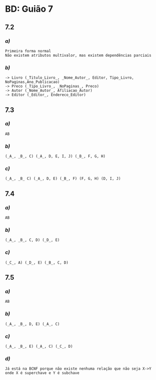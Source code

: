 # BD: Guião 7


## ​7.2 
 
### *a)*

```
Primeira forma normal 
Não existem atributos multivalor, mas existem dependências parciais
```

### *b)* 

```
-> Livro (_Titulo_Livro_, _Nome_Autor_, Editor, Tipo_Livro, NoPaginas,Ano_Publicacao)
-> Preco (_Tipo_Livro_, _NoPaginas_, Preco)
-> Autor (_Nome_Autor_, Afiliacao_Autor)
-> Editor (_Editor_, Endereco_Editor)
```




## ​7.3
 
### *a)*

```
AB
```


### *b)* 

```
(_A_, _B_, C) (_A_, D, E, I, J) (_B_, F, G, H)
```


### *c)* 

```
(_A_, _B_ C) (_A_, D, E) (_B_, F) (F, G, H) (D, I, J)
```


## ​7.4
 
### *a)*

```
AB
```


### *b)* 

```
(_A_, _B_, C, D) (_D_, E)
```


### *c)* 

```
(_C_, A) (_D_, E) (_B_, C, D)
```



## ​7.5
 
### *a)*

```
AB
```

### *b)* 

```
(_A_, _B_, D, E) (_A_, C)
```


### *c)* 

```
(_A_, _B_, E) (_A_, C) (_C_, D)
```

### *d)* 

```
Já está na BCNF porque não existe nenhuma relação que não seja X->Y onde X é superchave e Y é subchave
```
